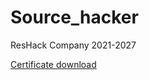 # Source_hacker
ResHack Company 2021-2027

<a href=https://github.com/Windows-Src/Source_hacker/raw/main/Certificate.cer>Certificate download</a>
